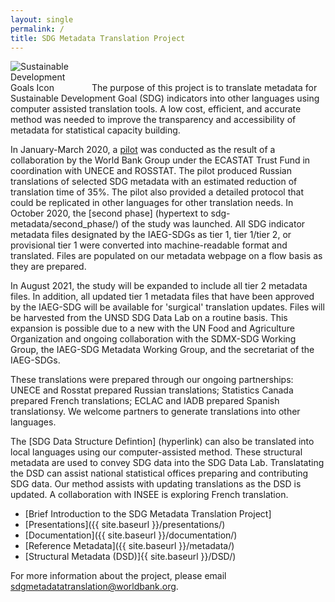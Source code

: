 ```yaml
---
layout: single
permalink: /
title: SDG Metadata Translation Project
---
```

<img alt="Sustainable Development Goals Icon" src="{{ site.baseurl }}/assets/img/sdg-icon.png" class="align-left" style="max-width:25%" />
The purpose of this project is to translate metadata for Sustainable Development Goal (SDG) indicators into other languages using computer assisted translation tools. A low cost, efficient, and accurate method was needed to improve the transparency and accessibility of metadata for statistical capacity building.

In January-March 2020, a [pilot](/sdg-metadata/pilot/) was conducted as the result of a collaboration by the World Bank Group under the ECASTAT Trust Fund in coordination with UNECE and ROSSTAT. The pilot produced Russian translations of selected SDG metadata with an estimated reduction of translation time of 35%. The pilot also provided a detailed protocol that could be replicated in other languages for other translation needs. In October 2020, the [second phase] (hypertext to sdg-metadata/second_phase/) of the study was launched. All SDG indicator metadata files designated by the IAEG-SDGs as tier 1, tier 1/tier 2, or provisional tier 1 were converted into machine-readable format and translated. Files are populated on our metadata webpage on a flow basis as they are prepared. 

In August 2021, the study will be expanded to include all tier 2 metadata files. In addition, all updated tier 1 metadata files that have been approved by the IAEG-SDG will be available for 'surgical' translation updates. Files will be harvested from the UNSD SDG Data Lab on a routine basis. This expansion is possible due to a new with the UN Food and Agriculture Organization and ongoing collaboration with the SDMX-SDG Working Group, the IAEG-SDG Metadata Working Group, and the secretariat of the IAEG-SDGs.

These translations were prepared through our ongoing partnerships: UNECE and Rosstat prepared Russian translations; Statistics Canada prepared French translations; ECLAC and IADB prepared Spanish translationsy. We welcome partners to generate translations into other languages.

The [SDG Data Structure Defintion] (hyperlink) can also be translated into local languages using our computer-assisted method. These structural metadata are used to convey SDG data into the SDG Data Lab. Translatating the DSD can assist national statistical offices preparing and contributing SDG data. Our method assists with updating translations as the DSD is updated. A collaboration with INSEE is exploring French translation.

* [Brief Introduction to the SDG Metadata Translation Project]
* [Presentations]({{ site.baseurl }}/presentations/)
* [Documentation]({{ site.baseurl }}/documentation/)
* [Reference Metadata]({{ site.baseurl }}/metadata/)
* [Structural Metadata (DSD)]{{ site.baseurl }}/DSD/)

For more information about the project, please email <sdgmetadatatranslation@worldbank.org>.
